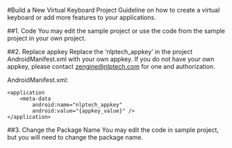 #Build a New Virtual Keyboard Project 
Guideline on how to create a virtual keyboard or add more features to your applications. 

##1. Code
You may edit the sample project or use the code from the sample project in your own project. 

##2. Replace appkey
Replace the ‘nlptech_appkey’ in the project AndroidManifest.xml with your own appkey. If you do not have your own appkey, please contact zengine@nlptech.com for one and authorization. 

AndroidManifest.xml:
    
```
<application
    <meta-data
        android:name="nlptech_appkey"
        android:value="{appkey_value}" />
</application>
```


##3. Change the Package Name
You may edit the code in sample project, but you will need to change the package name. 
